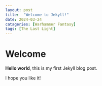 ```yaml
---
layout: post
title:  "Welcome to Jekyll!"
date: 2024-03-24
catageries: [Warhammer Fantasy]
tags: [The Last Light]
---
```


# Welcome

**Hello world**, this is my first Jekyll blog post.

I hope you like it!